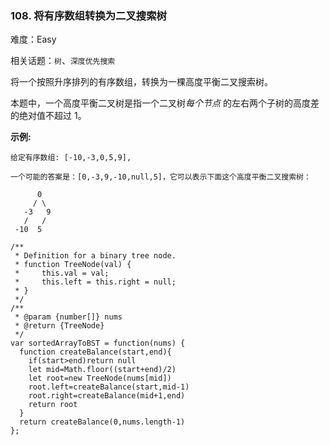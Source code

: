### 108. 将有序数组转换为二叉搜索树

难度：Easy

相关话题：`树`、`深度优先搜索`

将一个按照升序排列的有序数组，转换为一棵高度平衡二叉搜索树。



本题中，一个高度平衡二叉树是指一个二叉树*每个节点* 的左右两个子树的高度差的绝对值不超过 1。



**示例:** 



```
给定有序数组: [-10,-3,0,5,9],

一个可能的答案是：[0,-3,9,-10,null,5]，它可以表示下面这个高度平衡二叉搜索树：

      0
     / \
   -3   9
   /   /
 -10  5
```

```
/**
 * Definition for a binary tree node.
 * function TreeNode(val) {
 *     this.val = val;
 *     this.left = this.right = null;
 * }
 */
/**
 * @param {number[]} nums
 * @return {TreeNode}
 */
var sortedArrayToBST = function(nums) {
  function createBalance(start,end){
    if(start>end)return null
    let mid=Math.floor((start+end)/2) 
    let root=new TreeNode(nums[mid])
    root.left=createBalance(start,mid-1)
    root.right=createBalance(mid+1,end)
    return root
  }
  return createBalance(0,nums.length-1)
};
```

